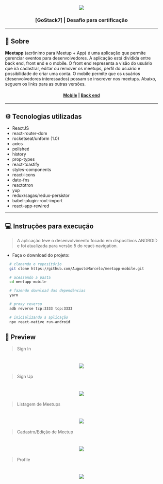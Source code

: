 <h3 align="center">
    <img src="https://user-images.githubusercontent.com/11545976/80634403-d5e77300-8a30-11ea-9720-437d73af2616.png">
</h3>

<h3 align="center">
  [GoStack7] | Desafio para certificação
</h3>

---

## 📑 Sobre

**Meetapp** (acrônimo para Meetup + App) é uma aplicação que permite gerenciar eventos para desenvolvedores. A aplicação está dividida entre back end, front end e o mobile. O front end representa a visão do usuário que irá cadastrar, editar ou remover os meetups, perfil do usuário e possibilidade de criar uma conta. O mobile permite que os usuários (desenvolvedores interessados) possam se inscrever nos meetups. Abaixo, seguem os links para as outras versões.

<h4 align="center">
  <a href="https://github.com/AugustoMarcelo/meetapp-mobile">Mobile</a> | <a href="https://github.com/AugustoMarcelo/meetapp">Back end</a>
</h4>

---

## ⚙ Tecnologias utilizadas

- ReactJS
- react-router-dom
- rocketseat/unform (1.0)
- axios
- polished
- history
- prop-types
- react-toastify
- styles-components
- react-icons
- date-fns
- reactotron
- yup
- redux/sagas/redux-persistor
- babel-plugin-root-import
- react-app-rewired

---

## 💻 Instruções para execução

> A aplicação teve o desenvolvimento focado em dispositivos ANDROID e foi atualizada para versão 5 do react-navigation.

- Faça o download do projeto:
```bash
  # clonando o repositório
  git clone https://github.com/AugustoMarcelo/meetapp-mobile.git

  # acessando a pasta
  cd meetapp-mobile

  # fazendo download das dependências
  yarn

  # proxy reverso
  adb reverse tcp:3333 tcp:3333

  # inicializando a aplicação
  npx react-native run-android
```

## 📸 Preview

> Sign In
<h1 align="center">
  <img src="https://user-images.githubusercontent.com/11545976/80637882-0bdb2600-8a36-11ea-96be-d10fe696c31a.png">
</h1>

> Sign Up
<h1 align="center">
  <img src="https://user-images.githubusercontent.com/11545976/80637973-24e3d700-8a36-11ea-98a3-d523c99fee47.png">
</h1>

> Listagem de Meetups
<h1 align="center">
  <img src="https://user-images.githubusercontent.com/11545976/80638072-46dd5980-8a36-11ea-9ed0-7126f6536ae8.png">
</h1>

> Cadastro/Edição de Meetup
<h1 align="center">
  <img src="https://user-images.githubusercontent.com/11545976/80638166-6b393600-8a36-11ea-8be9-c6baa637fc39.png">
</h1>

> Profile
<h1 align="center">
  <img src="https://user-images.githubusercontent.com/11545976/80638238-84da7d80-8a36-11ea-8d41-d32c1a8f46c8.png">
</h1>
